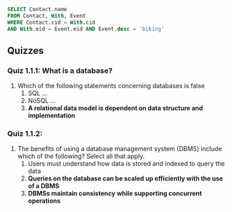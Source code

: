 


```sql
SELECT Contact.name
FROM Contact, With, Event
WHERE Contact.cid = With.cid
AND With.eid = Event.eid AND Event.desc = 'biking'
```

## Quizzes

### Quiz 1.1.1: What is a database?
1. Which of the following statements concerning databases is false
	1. SQL ... 
	2. NoSQL ... 
	3. **A relational data model is dependent on data structure and implementation**

### Quiz 1.1.2:
1. The benefits of using a database management system (DBMS) include which of the following? Select all that apply.
	1. Users must understand how data is stored and indexed to query the data
	2. **Queries on the database can be scaled up efficiently with the use of a DBMS**
	3. **DBMSs maintain consistency while supporting concurrent operations**
